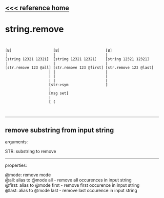 [<<< reference home](ceammc_lib.md)
---

# string.remove

```


[B]                   [B]                     [B]
|                     |                       |
[string 12321 12321]  [string 12321 12321]    [string 12321 12321]
|                     |                       |
[str.remove 123 @all] [str.remove 123 @first] [str.remove 123 @last]
                    | |                       |
                    | |                       |
                    | |                       |
                    [str->sym                 ]
                    |
                    [msg set]
                    |
                    [ (

            
```
---
remove substring from input string
---
arguments:

STR: substring to remove<br>

---
properties:

@mode: remove
            mode<br>
@all: alias to @mode all - remove all occurences in input
            string<br>
@first: alias to @mode first - remove first occurence in
            input string<br>
@last: alias to @mode last - remove last occurence in
            input string<br>

